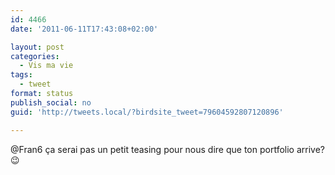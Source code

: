 ```yaml
---
id: 4466
date: '2011-06-11T17:43:08+02:00'

layout: post
categories:
  - Vis ma vie
tags:
  - tweet
format: status
publish_social: no
guid: 'http://tweets.local/?birdsite_tweet=79604592807120896'

---
```


@Fran6 ça serai pas un petit teasing pour nous dire que ton portfolio arrive? 😉